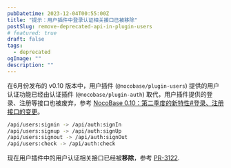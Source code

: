 ```yaml
---
pubDatetime: 2023-12-04T00:55:00Z
title: "提示：用户插件中登录认证相关接口已被移除"
postSlug: remove-deprecated-api-in-plugin-users 
# featured: true
draft: false
tags:
  - deprecated
ogImage: ""
description: ""
---
```


在6月份发布的 v0.10 版本中，用户插件 (`@nocobase/plugin-users`) 提供的用户认证功能已经由认证插件 (`@nocobase/plugin-auth`) 取代，用户插件提供的登录、注册等接口也被废弃，参考 [NocoBase 0.10：第二季度的新特性#登录、注册接口的变更](/posts/release-v010#登录注册接口的变更)。

```bash
/api/users:signin -> /api/auth:signIn
/api/users:signup -> /api/auth:signUp
/api/users:signout -> /api/auth:signOut
/api/users:check -> /api/auth:check
```

现在用户插件中的用户认证相关接口已经被**移除**，参考 <a href="https://github.com/nocobase/nocobase/pull/3122" target="_blank">PR-3122</a>.
